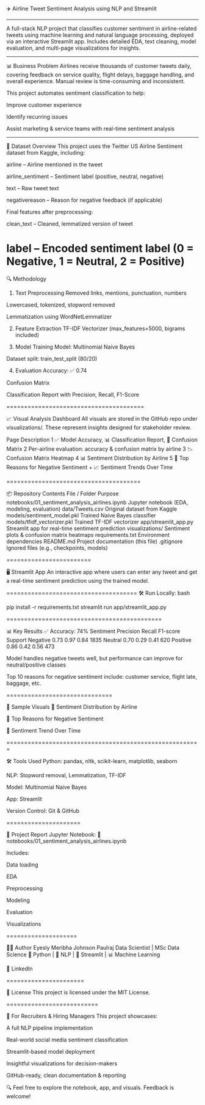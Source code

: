 ✈️ Airline Tweet Sentiment Analysis using NLP and Streamlit

-----

A full-stack NLP project that classifies customer sentiment in airline-related tweets using machine learning and natural language processing, deployed via an interactive Streamlit app. Includes detailed EDA, text cleaning, model evaluation, and multi-page visualizations for insights.


------------------------
📊 Business Problem
Airlines receive thousands of customer tweets daily, covering feedback on service quality, flight delays, baggage handling, and overall experience. Manual review is time-consuming and inconsistent.

This project automates sentiment classification to help:

Improve customer experience

Identify recurring issues

Assist marketing & service teams with real-time sentiment analysis

---------------------------------

📁 Dataset Overview
This project uses the Twitter US Airline Sentiment dataset from Kaggle, including:

airline – Airline mentioned in the tweet

airline_sentiment – Sentiment label (positive, neutral, negative)

text – Raw tweet text

negativereason – Reason for negative feedback (if applicable)

Final features after preprocessing:

clean_text – Cleaned, lemmatized version of tweet

label – Encoded sentiment label (0 = Negative, 1 = Neutral, 2 = Positive)
=======================

🔍 Methodology
1. Text Preprocessing
Removed links, mentions, punctuation, numbers

Lowercased, tokenized, stopword removed

Lemmatization using WordNetLemmatizer

2. Feature Extraction
TF-IDF Vectorizer (max_features=5000, bigrams included)

3. Model Training
Model: Multinomial Naive Bayes

Dataset split: train_test_split (80/20)

4. Evaluation
Accuracy: ✅ 0.74

Confusion Matrix

Classification Report with Precision, Recall, F1-Score

=======================================

📈 Visual Analysis Dashboard
All visuals are stored in the GitHub repo under visualizations/. These represent insights designed for stakeholder review.

Page	Description
1	✅ Model Accuracy, 📊 Classification Report, 🧮 Confusion Matrix
2	Per-airline evaluation: accuracy & confusion matrix by airline
3	📉 Confusion Matrix Heatmap
4	📊 Sentiment Distribution by Airline
5	🔺 Top Reasons for Negative Sentiment + 📈 Sentiment Trends Over Time


======================================

📦 Repository Contents
File / Folder	Purpose
notebooks/01_sentiment_analysis_airlines.ipynb	Jupyter notebook (EDA, modeling, evaluation)
data/Tweets.csv	Original dataset from Kaggle
models/sentiment_model.pkl	Trained Naive Bayes classifier
models/tfidf_vectorizer.pkl	Trained TF-IDF vectorizer
app/streamlit_app.py	Streamlit app for real-time sentiment prediction
visualizations/	Sentiment plots & confusion matrix heatmaps
requirements.txt	Environment dependencies
README.md	Project documentation (this file)
.gitignore	Ignored files (e.g., checkpoints, models)

========================

🖥️ Streamlit App
An interactive app where users can enter any tweet and get a real-time sentiment prediction using the trained model.

=====================================
🛠 Run Locally:
bash

pip install -r requirements.txt
streamlit run app/streamlit_app.py

============================================

📊 Key Results
✅ Accuracy: 74%
Sentiment	Precision	Recall	F1-score	Support
Negative	0.73	0.97	0.84	1835
Neutral	0.70	0.29	0.41	620
Positive	0.86	0.42	0.56	473

Model handles negative tweets well, but performance can improve for neutral/positive classes

Top 10 reasons for negative sentiment include: customer service, flight late, baggage, etc.

==============================

🧠 Sample Visuals
🔹 Sentiment Distribution by Airline

🔹 Top Reasons for Negative Sentiment

🔹 Sentiment Trend Over Time

=======================================================

🛠 Tools Used
Python: pandas, nltk, scikit-learn, matplotlib, seaborn

NLP: Stopword removal, Lemmatization, TF-IDF

Model: Multinomial Naive Bayes

App: Streamlit

Version Control: Git & GitHub


=====================

📘 Project Report
Jupyter Notebook:
📂 notebooks/01_sentiment_analysis_airlines.ipynb

Includes:

Data loading

EDA

Preprocessing

Modeling

Evaluation

Visualizations


====================


👩‍💻 Author
Eyesly Meribha Johnson Paulraj
Data Scientist | MSc Data Science
📌 Python | 🧠 NLP | 🚀 Streamlit | 📊 Machine Learning

🔗 LinkedIn

======================

📄 License
This project is licensed under the MIT License.


==========================

💼 For Recruiters & Hiring Managers
This project showcases:

A full NLP pipeline implementation

Real-world social media sentiment classification

Streamlit-based model deployment

Insightful visualizations for decision-makers

GitHub-ready, clean documentation & reporting

🔍 Feel free to explore the notebook, app, and visuals. Feedback is welcome!
